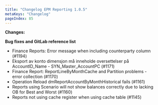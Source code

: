 ```yaml
---
title: "Changelog EPM Reporting 1.0.5"
metaKeys: "Changelog"
pageIndex: 85
---
```


**Changes:**


**Bug fixes and GitLab reference list**

- Finance Reports: Error message when including counterparty column (#1194)
- Eksport av konto dimensjon må inneholde oversettelser på AccountID_Name - SYN_Master_AccountPC (#1171)
- Finance Report: ReportLineByMonthCache and Partition problems - error collection (#1170)
- Operation Reload dmReportAccountByMonthHistorical fails (#1161)
- Reports using Scenario will not show balances correctly due to lacking OB for Best and Worst (#1160)
- Reports not using cache register when using cache table (#1145)
